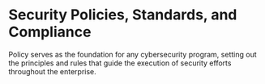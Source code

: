 # Security Policies, Standards, and Compliance

Policy serves as the foundation for any cybersecurity program, setting out the principles and rules that guide the execution of security efforts throughout the enterprise.


